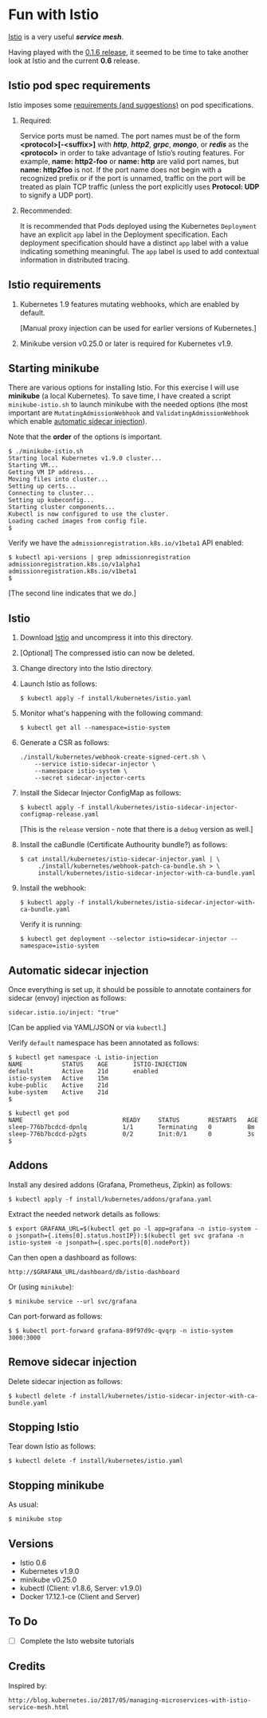 # Fun with Istio

[Istio](https://istio.io/) is a very useful ___service mesh___.

Having played with the [0.1.6 release](https://github.com/mramshaw/istio-ingress-tutorial),
it seemed to be time to take another look at Istio and the current __0.6__ release.


## Istio pod spec requirements

Istio imposes some [requirements (and suggestions)](https://istio.io/docs/setup/kubernetes/sidecar-injection.html)
on pod specifications.

1. Required:

    Service ports must be named. The port names must be of the form
    __\<protocol\>[-\<suffix\>]__ with ___http___, ___http2___, ___grpc___,
    ___mongo___, or ___redis___ as the __\<protocol\>__ in order to take
    advantage of Istio’s routing features. For example, __name: http2-foo__
    or __name: http__ are valid port names, but __name: http2foo__ is not.
    If the port name does not begin with a recognized prefix or if the port
    is unnamed, traffic on the port will be treated as plain TCP traffic
    (unless the port explicitly uses __Protocol: UDP__ to signify a UDP port).

2. Recommended:

    It is recommended that Pods deployed using the Kubernetes `Deployment`
    have an explicit `app` label in the Deployment specification. Each deployment
    specification should have a distinct `app` label with a value indicating
    something meaningful. The `app` label is used to add contextual information
    in distributed tracing.


## Istio requirements

1. Kubernetes 1.9 features mutating webhooks, which are enabled by default.

    [Manual proxy injection can be used for earlier versions of Kubernetes.]

2. Minikube version v0.25.0 or later is required for Kubernetes v1.9.


## Starting minikube

There are various options for installing Istio. For this exercise I will use
__minikube__ (a local Kubernetes). To save time, I have created a script
`minikube-istio.sh` to launch minikube with the needed options (the most
important are `MutatingAdmissionWebhook` and `ValidatingAdmissionWebhook`
which enable [automatic sidecar injection](#automatic-sidecar-injection)).

Note that the __order__ of the options is important.

    $ ./minikube-istio.sh
    Starting local Kubernetes v1.9.0 cluster...
    Starting VM...
    Getting VM IP address...
    Moving files into cluster...
    Setting up certs...
    Connecting to cluster...
    Setting up kubeconfig...
    Starting cluster components...
    Kubectl is now configured to use the cluster.
    Loading cached images from config file.
    $

Verify we have the `admissionregistration.k8s.io/v1beta1` API enabled:

    $ kubectl api-versions | grep admissionregistration
    admissionregistration.k8s.io/v1alpha1
    admissionregistration.k8s.io/v1beta1
    $

[The second line indicates that we *do*.]


## Istio

1. Download [Istio](https://github.com/istio/istio/releases) and uncompress it into this directory.

2. [Optional] The compressed istio can now be deleted.

3. Change directory into the Istio directory.

4. Launch Istio as follows:

    ```
    $ kubectl apply -f install/kubernetes/istio.yaml
    ```

5. Monitor what's happening with the following command:

    ```
    $ kubectl get all --namespace=istio-system
    ```

6. Generate a CSR as follows:

    ```
    ./install/kubernetes/webhook-create-signed-cert.sh \
        --service istio-sidecar-injector \
        --namespace istio-system \
        --secret sidecar-injector-certs
    ```

7. Install the Sidecar Injector ConfigMap as follows:

    ```
    $ kubectl apply -f install/kubernetes/istio-sidecar-injector-configmap-release.yaml
    ```

    [This is the `release` version - note that there is a `debug` version as well.]

8. Install the caBundle (Certificate Authourity bundle?) as follows:

    ```
    $ cat install/kubernetes/istio-sidecar-injector.yaml | \
         ./install/kubernetes/webhook-patch-ca-bundle.sh > \
         install/kubernetes/istio-sidecar-injector-with-ca-bundle.yaml
    ```

9. Install the webhook:

    ```
    $ kubectl apply -f install/kubernetes/istio-sidecar-injector-with-ca-bundle.yaml
    ```

    Verify it is running:

    ```
    $ kubectl get deployment --selector istio=sidecar-injector --namespace=istio-system
    ```


## Automatic sidecar injection

Once everything is set up, it should be possible to annotate containers for
sidecar (envoy) injection as follows:

    sidecar.istio.io/inject: "true"

[Can be applied via YAML/JSON or via `kubectl`.]

Verify `default` namespace has been annotated as follows:

    $ kubectl get namespace -L istio-injection
    NAME           STATUS    AGE       ISTIO-INJECTION
    default        Active    21d       enabled
    istio-system   Active    15m       
    kube-public    Active    21d       
    kube-system    Active    21d       
    $

    $ kubectl get pod
    NAME                            READY     STATUS        RESTARTS   AGE
    sleep-776b7bcdcd-dpnlq          1/1       Terminating   0          8m
    sleep-776b7bcdcd-p2gts          0/2       Init:0/1      0          3s
    $


## Addons

Install any desired addons (Grafana, Prometheus, Zipkin) as follows:

    $ kubectl apply -f install/kubernetes/addons/grafana.yaml

Extract the needed network details as follows:

    $ export GRAFANA_URL=$(kubectl get po -l app=grafana -n istio-system -o jsonpath={.items[0].status.hostIP}):$(kubectl get svc grafana -n istio-system -o jsonpath={.spec.ports[0].nodePort})

Can then open a dashboard as follows:

    http://$GRAFANA_URL/dashboard/db/istio-dashboard

Or (using `minikube`):

    $ minikube service --url svc/grafana

Can port-forward as follows:

    $ $ kubectl port-forward grafana-89f97d9c-qvqrp -n istio-system 3000:3000


## Remove sidecar injection

Delete sidecar injection as follows:

    $ kubectl delete -f install/kubernetes/istio-sidecar-injector-with-ca-bundle.yaml


## Stopping Istio

Tear down Istio as follows:

    $ kubectl delete -f install/kubernetes/istio.yaml


## Stopping minikube

As usual:

    $ minikube stop


## Versions

* Istio 0.6
* Kubernetes v1.9.0
* minikube v0.25.0
* kubectl (Client: v1.8.6, Server: v1.9.0)
* Docker 17.12.1-ce (Client and Server)


## To Do

* [ ] Complete the Isto website tutorials


## Credits

Inspired by:

    http://blog.kubernetes.io/2017/05/managing-microservices-with-istio-service-mesh.html
